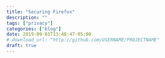 ```yaml
---
title: "Securing Firefox"
description: ""
tags: ["privacy"]
categories: ["blog"]
date: 2019-09-01T13:40:47-05:00
# download_url: "http://github.com/USERNAME/PROJECTNAME"
draft: true
---
```



